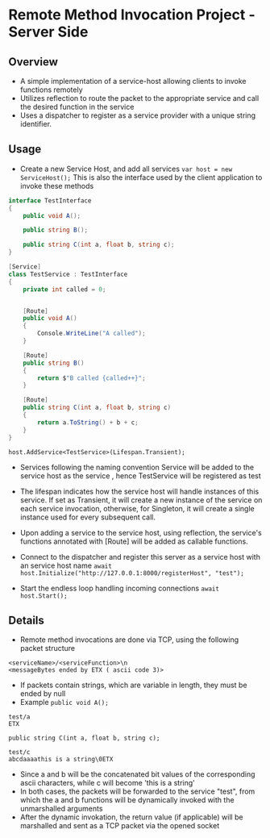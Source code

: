 # Remote Method Invocation Project - Server Side
## Overview
- A simple implementation of a service-host allowing clients to invoke functions remotely
- Utilizes reflection to route the packet to the appropriate service and call the desired function in the service
- Uses a dispatcher to register as a service provider with a unique string identifier. 

## Usage
- Create a new Service Host, and add all services
``
var host = new ServiceHost();
``
This is also the interface used by the client application to invoke these methods
```csharp
interface TestInterface
{
    public void A();

    public string B();

    public string C(int a, float b, string c);
}
```
```csharp
[Service]
class TestService : TestInterface
{
    private int called = 0;


    [Route]
    public void A()
    {
        Console.WriteLine("A called");
    }

    [Route]
    public string B()
    {
        return $"B called {called++}";
    }

    [Route]
    public string C(int a, float b, string c)
    {
        return a.ToString() + b + c;
    }
}
```

``
host.AddService<TestService>(Lifespan.Transient);
``

- Services following the naming convention <x>Service will be added to the service host as the service <x>, hence TestService will be registered as test

- The lifespan indicates how the service host will handle instances of this service. If set as Transient, it will create a new instance of the service on each service invocation, otherwise, for Singleton, it will create a single instance used for every subsequent call.

- Upon adding a service to the service host, using reflection, the service's functions annotated with [Route] will be added as callable functions.
- Connect to the dispatcher and register this server as a service host with an service host name
``
        await host.Initialize("http://127.0.0.1:8000/registerHost", "test");
``
- Start the endless loop handling incoming connections
``
await host.Start();
``

## Details 
- Remote method invocations are done via TCP, using the following packet structure 
```
<serviceName>/<serviceFunction>\n
<messageBytes ended by ETX ( ascii code 3)> 
```
- If packets contain strings, which are variable in length, they must be ended by null
- Example
``
public void A(); 
``
```
test/a
ETX
```
``
public string C(int a, float b, string c);
``
```
test/c
abcdaaaathis is a string\0ETX
```
- Since a and b will be the concatenated bit values of the corresponding ascii characters, while c will become 'this is a string'
- In both cases, the packets will be forwarded to the service "test", from which the a and b functions will be dynamically invoked with the unmarshalled arguments
- After the dynamic invokation, the return value (if applicable) will be marshalled and sent as a TCP packet via the opened socket




